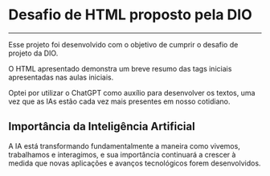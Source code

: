 # Desafio de HTML proposto pela DIO
____________________________________

Esse projeto foi desenvolvido com o objetivo de cumprir o desafio de projeto da DIO.

O HTML apresentado demonstra um breve resumo das tags iniciais apresentadas nas aulas iniciais.

Optei por utilizar o ChatGPT como auxílio para desenvolver os textos, uma vez que as IAs estão cada vez mais presentes em nosso cotidiano.

## Importância da Inteligência Artificial

A IA está transformando fundamentalmente a maneira como vivemos, trabalhamos e interagimos, e sua importância continuará a crescer à medida que novas aplicações e avanços tecnológicos forem desenvolvidos.
